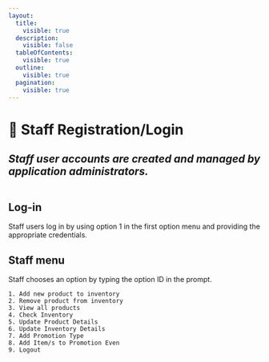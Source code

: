 ```yaml
---
layout:
  title:
    visible: true
  description:
    visible: false
  tableOfContents:
    visible: true
  outline:
    visible: true
  pagination:
    visible: true
---
```


# 📘 Staff Registration/Login

## _Staff user accounts are created and managed by application administrators._

<figure><img src="https://i.imgflip.com/2oy9xl.jpg" alt=""><figcaption></figcaption></figure>

## Log-in

Staff users log in by using option 1 in the first option menu and providing the appropriate credentials.

## Staff menu

Staff chooses an option by typing the option ID in the prompt.

```
1. Add new product to inventory
2. Remove product from inventory
3. View all products
4. Check Inventory
5. Update Product Details
6. Update Inventory Details
7. Add Promotion Type
8. Add Item/s to Promotion Even
9. Logout
```

